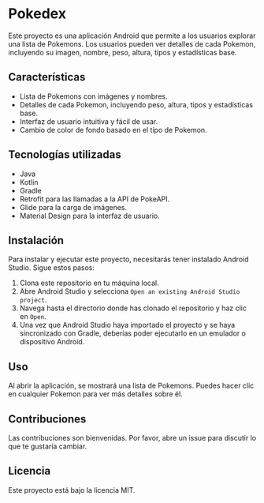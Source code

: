 # Pokedex

Este proyecto es una aplicación Android que permite a los usuarios explorar una lista de Pokemons. Los usuarios pueden ver detalles de cada Pokemon, incluyendo su imagen, nombre, peso, altura, tipos y estadísticas base.

## Características

- Lista de Pokemons con imágenes y nombres.
- Detalles de cada Pokemon, incluyendo peso, altura, tipos y estadísticas base.
- Interfaz de usuario intuitiva y fácil de usar.
- Cambio de color de fondo basado en el tipo de Pokemon.

## Tecnologías utilizadas

- Java
- Kotlin
- Gradle
- Retrofit para las llamadas a la API de PokeAPI.
- Glide para la carga de imágenes.
- Material Design para la interfaz de usuario.

## Instalación

Para instalar y ejecutar este proyecto, necesitarás tener instalado Android Studio. Sigue estos pasos:

1. Clona este repositorio en tu máquina local.
2. Abre Android Studio y selecciona `Open an existing Android Studio project`.
3. Navega hasta el directorio donde has clonado el repositorio y haz clic en `Open`.
4. Una vez que Android Studio haya importado el proyecto y se haya sincronizado con Gradle, deberías poder ejecutarlo en un emulador o dispositivo Android.

## Uso

Al abrir la aplicación, se mostrará una lista de Pokemons. Puedes hacer clic en cualquier Pokemon para ver más detalles sobre él.

## Contribuciones

Las contribuciones son bienvenidas. Por favor, abre un issue para discutir lo que te gustaría cambiar.

## Licencia

Este proyecto está bajo la licencia MIT.